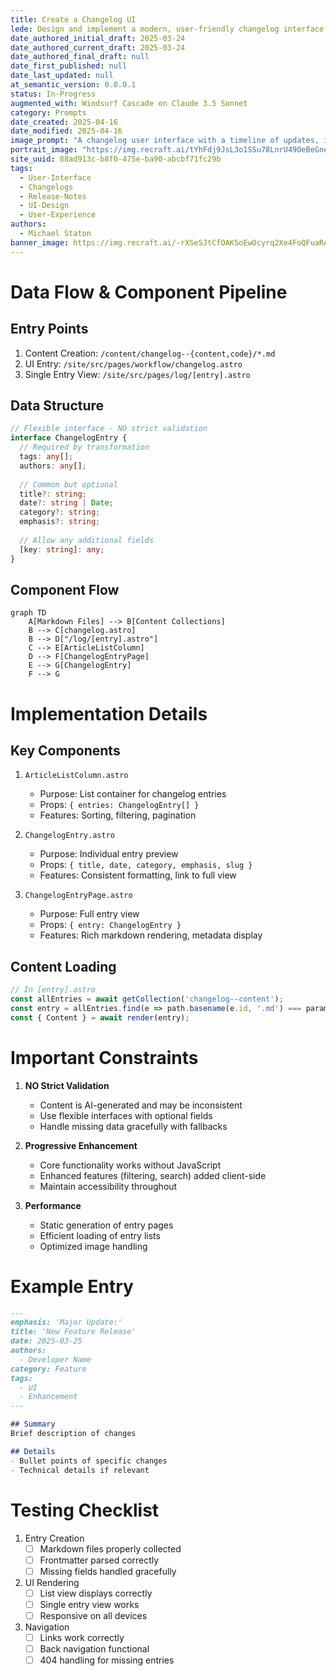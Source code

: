 ```yaml
---
title: Create a Changelog UI
lede: Design and implement a modern, user-friendly changelog interface that handles both code and content changes
date_authored_initial_draft: 2025-03-24
date_authored_current_draft: 2025-03-24
date_authored_final_draft: null
date_first_published: null
date_last_updated: null
at_semantic_version: 0.0.0.1
status: In-Progress
augmented_with: Windsurf Cascade on Claude 3.5 Sonnet
category: Prompts
date_created: 2025-04-16
date_modified: 2025-04-16
image_prompt: "A changelog user interface with a timeline of updates, interactive cards for each release, and filterable tags. Visual cues include icons for features and bug fixes, a clean layout, and a modern, collaborative workspace vibe."
portrait_image: "https://img.recraft.ai/tYhFdj9JsL3o1SSu78LnrU49OeBeGneSAUIDczKojxI/rs:fit:1024:1820:0/raw:1/plain/abs://external/images/a30e65a6-f4db-4dd3-9fa4-123067a4416a"
site_uuid: 88ad913c-b8f0-475e-ba90-abcbf71fc29b
tags:
  - User-Interface
  - Changelogs
  - Release-Notes
  - UI-Design
  - User-Experience
authors:
  - Michael Staton
banner_image: https://img.recraft.ai/-rXSeSJtCfOAKSoEwOcyrq2Xe4FoQFuaRAPfP0Hyvoo/rs:fit:1024:2048:0/raw:1/plain/abs://external/images/e724c170-4236-442f-8958-2309152594b1
---
```


# Data Flow & Component Pipeline

## Entry Points
1. Content Creation: `/content/changelog--{content,code}/*.md`
2. UI Entry: `/site/src/pages/workflow/changelog.astro`
3. Single Entry View: `/site/src/pages/log/[entry].astro`

## Data Structure
```typescript
// Flexible interface - NO strict validation
interface ChangelogEntry {
  // Required by transformation
  tags: any[];
  authors: any[];
  
  // Common but optional
  title?: string;
  date?: string | Date;
  category?: string;
  emphasis?: string;
  
  // Allow any additional fields
  [key: string]: any;
}
```

## Component Flow
```mermaid
graph TD
    A[Markdown Files] --> B[Content Collections]
    B --> C[changelog.astro]
    B --> D["/log/[entry].astro"]
    C --> E[ArticleListColumn]
    D --> F[ChangelogEntryPage]
    E --> G[ChangelogEntry]
    F --> G
```

# Implementation Details

## Key Components
1. `ArticleListColumn.astro`
   - Purpose: List container for changelog entries
   - Props: `{ entries: ChangelogEntry[] }`
   - Features: Sorting, filtering, pagination

2. `ChangelogEntry.astro`
   - Purpose: Individual entry preview
   - Props: `{ title, date, category, emphasis, slug }`
   - Features: Consistent formatting, link to full view

3. `ChangelogEntryPage.astro`
   - Purpose: Full entry view
   - Props: `{ entry: ChangelogEntry }`
   - Features: Rich markdown rendering, metadata display

## Content Loading
```typescript
// In [entry].astro
const allEntries = await getCollection('changelog--content');
const entry = allEntries.find(e => path.basename(e.id, '.md') === params.entry);
const { Content } = await render(entry);
```

# Important Constraints

1. **NO Strict Validation**
   - Content is AI-generated and may be inconsistent
   - Use flexible interfaces with optional fields
   - Handle missing data gracefully with fallbacks

2. **Progressive Enhancement**
   - Core functionality works without JavaScript
   - Enhanced features (filtering, search) added client-side
   - Maintain accessibility throughout

3. **Performance**
   - Static generation of entry pages
   - Efficient loading of entry lists
   - Optimized image handling

# Example Entry
```markdown
---
emphasis: 'Major Update:'
title: 'New Feature Release'
date: 2025-03-25
authors: 
  - Developer Name
category: Feature
tags:
  - UI
  - Enhancement
---

## Summary
Brief description of changes

## Details
- Bullet points of specific changes
- Technical details if relevant
```

# Testing Checklist
1. Entry Creation
   - [ ] Markdown files properly collected
   - [ ] Frontmatter parsed correctly
   - [ ] Missing fields handled gracefully

2. UI Rendering
   - [ ] List view displays correctly
   - [ ] Single entry view works
   - [ ] Responsive on all devices

3. Navigation
   - [ ] Links work correctly
   - [ ] Back navigation functional
   - [ ] 404 handling for missing entries